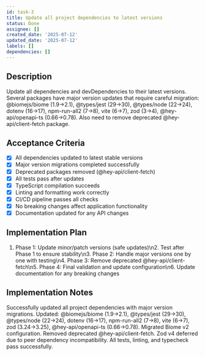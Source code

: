 ```yaml
---
id: task-3
title: Update all project dependencies to latest versions
status: Done
assignee: []
created_date: '2025-07-12'
updated_date: '2025-07-12'
labels: []
dependencies: []
---
```


## Description

Update all dependencies and devDependencies to their latest versions. Several packages have major version updates that require careful migration: @biomejs/biome (1.9→2.1), @types/jest (29→30), @types/node (22→24), dotenv (16→17), npm-run-all2 (7→8), vite (6→7), zod (3→4), @hey-api/openapi-ts (0.66→0.78). Also need to remove deprecated @hey-api/client-fetch package.

## Acceptance Criteria

- [x] All dependencies updated to latest stable versions
- [x] Major version migrations completed successfully
- [x] Deprecated packages removed (@hey-api/client-fetch)
- [x] All tests pass after updates
- [x] TypeScript compilation succeeds
- [x] Linting and formatting work correctly
- [x] CI/CD pipeline passes all checks
- [x] No breaking changes affect application functionality
- [x] Documentation updated for any API changes

## Implementation Plan

1. Phase 1: Update minor/patch versions (safe updates)\n2. Test after Phase 1 to ensure stability\n3. Phase 2: Handle major versions one by one with testing\n4. Phase 3: Remove deprecated @hey-api/client-fetch\n5. Phase 4: Final validation and update configuration\n6. Update documentation for any breaking changes

## Implementation Notes

Successfully updated all project dependencies with major version migrations. Updated: @biomejs/biome (1.9→2.1), @types/jest (29→30), @types/node (22→24), dotenv (16→17), npm-run-all2 (7→8), vite (6→7), zod (3.24→3.25), @hey-api/openapi-ts (0.66→0.78). Migrated Biome v2 configuration. Removed deprecated @hey-api/client-fetch. Zod v4 deferred due to peer dependency incompatibility. All tests, linting, and typecheck pass successfully.
